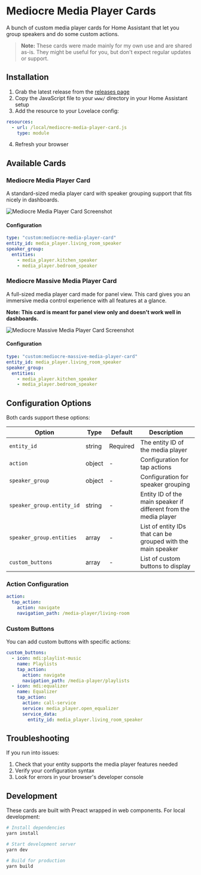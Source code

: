# Mediocre Media Player Cards

A bunch of custom media player cards for Home Assistant that let you group speakers and do some custom actions.

> **Note:** These cards were made mainly for my own use and are shared as-is. They might be useful for you, but don't expect regular updates or support.

## Installation

1. Grab the latest release from the [releases page](https://github.com/antontanderup/mediocre-hass-media-player-cards/releases)
2. Copy the JavaScript file to your `www/` directory in your Home Assistant setup
3. Add the resource to your Lovelace config:

```yaml
resources:
  - url: /local/mediocre-media-player-card.js
    type: module
```

4. Refresh your browser

## Available Cards

### Mediocre Media Player Card

A standard-sized media player card with speaker grouping support that fits nicely in dashboards.

![Mediocre Media Player Card Screenshot](screenshots/mediocre-card.png)

#### Configuration

```yaml
type: "custom:mediocre-media-player-card"
entity_id: media_player.living_room_speaker
speaker_group:
  entities:
    - media_player.kitchen_speaker
    - media_player.bedroom_speaker
```

### Mediocre Massive Media Player Card

A full-sized media player card made for panel view. This card gives you an immersive media control experience with all features at a glance.

**Note: This card is meant for panel view only and doesn't work well in dashboards.**

![Mediocre Massive Media Player Card Screenshot](screenshots/massive-card.png)

#### Configuration

```yaml
type: "custom:mediocre-massive-media-player-card"
entity_id: media_player.living_room_speaker
speaker_group:
  entities:
    - media_player.kitchen_speaker
    - media_player.bedroom_speaker
```

## Configuration Options

Both cards support these options:

| Option                    | Type   | Default  | Description                                                      |
| ------------------------- | ------ | -------- | ---------------------------------------------------------------- |
| `entity_id`               | string | Required | The entity ID of the media player                                |
| `action`                  | object | -        | Configuration for tap actions                                    |
| `speaker_group`           | object | -        | Configuration for speaker grouping                               |
| `speaker_group.entity_id` | string | -        | Entity ID of the main speaker if different from the media player |
| `speaker_group.entities`  | array  | -        | List of entity IDs that can be grouped with the main speaker     |
| `custom_buttons`          | array  | -        | List of custom buttons to display                                |

### Action Configuration

```yaml
action:
  tap_action:
    action: navigate
    navigation_path: /media-player/living-room
```

### Custom Buttons

You can add custom buttons with specific actions:

```yaml
custom_buttons:
  - icon: mdi:playlist-music
    name: Playlists
    tap_action:
      action: navigate
      navigation_path: /media-player/playlists
  - icon: mdi:equalizer
    name: Equalizer
    tap_action:
      action: call-service
      service: media_player.open_equalizer
      service_data:
        entity_id: media_player.living_room_speaker
```

## Troubleshooting

If you run into issues:

1. Check that your entity supports the media player features needed
2. Verify your configuration syntax
3. Look for errors in your browser's developer console

## Development

These cards are built with Preact wrapped in web components. For local development:

```bash
# Install dependencies
yarn install

# Start development server
yarn dev

# Build for production
yarn build
```
